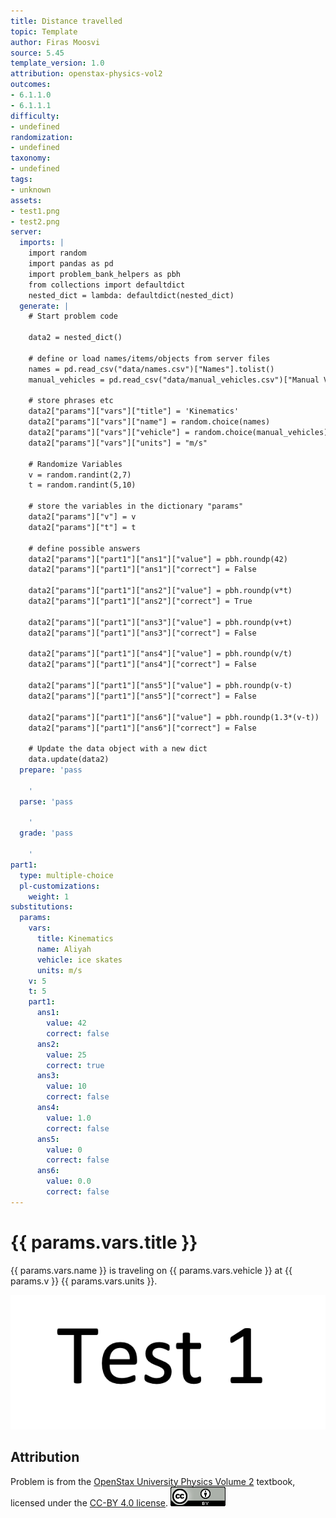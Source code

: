```yaml
---
title: Distance travelled
topic: Template
author: Firas Moosvi
source: 5.45
template_version: 1.0
attribution: openstax-physics-vol2
outcomes:
- 6.1.1.0
- 6.1.1.1
difficulty:
- undefined
randomization:
- undefined
taxonomy:
- undefined
tags:
- unknown
assets:
- test1.png
- test2.png
server:
  imports: |
    import random
    import pandas as pd
    import problem_bank_helpers as pbh
    from collections import defaultdict
    nested_dict = lambda: defaultdict(nested_dict)
  generate: |
    # Start problem code

    data2 = nested_dict()

    # define or load names/items/objects from server files
    names = pd.read_csv("data/names.csv")["Names"].tolist()
    manual_vehicles = pd.read_csv("data/manual_vehicles.csv")["Manual Vehicles"].tolist()

    # store phrases etc
    data2["params"]["vars"]["title"] = 'Kinematics'
    data2["params"]["vars"]["name"] = random.choice(names)
    data2["params"]["vars"]["vehicle"] = random.choice(manual_vehicles)
    data2["params"]["vars"]["units"] = "m/s"

    # Randomize Variables
    v = random.randint(2,7)
    t = random.randint(5,10)

    # store the variables in the dictionary "params"
    data2["params"]["v"] = v
    data2["params"]["t"] = t

    # define possible answers
    data2["params"]["part1"]["ans1"]["value"] = pbh.roundp(42)
    data2["params"]["part1"]["ans1"]["correct"] = False

    data2["params"]["part1"]["ans2"]["value"] = pbh.roundp(v*t)
    data2["params"]["part1"]["ans2"]["correct"] = True

    data2["params"]["part1"]["ans3"]["value"] = pbh.roundp(v+t)
    data2["params"]["part1"]["ans3"]["correct"] = False

    data2["params"]["part1"]["ans4"]["value"] = pbh.roundp(v/t)
    data2["params"]["part1"]["ans4"]["correct"] = False

    data2["params"]["part1"]["ans5"]["value"] = pbh.roundp(v-t)
    data2["params"]["part1"]["ans5"]["correct"] = False

    data2["params"]["part1"]["ans6"]["value"] = pbh.roundp(1.3*(v-t))
    data2["params"]["part1"]["ans6"]["correct"] = False

    # Update the data object with a new dict
    data.update(data2)
  prepare: 'pass

    '
  parse: 'pass

    '
  grade: 'pass

    '
part1:
  type: multiple-choice
  pl-customizations:
    weight: 1
substitutions:
  params:
    vars:
      title: Kinematics
      name: Aliyah
      vehicle: ice skates
      units: m/s
    v: 5
    t: 5
    part1:
      ans1:
        value: 42
        correct: false
      ans2:
        value: 25
        correct: true
      ans3:
        value: 10
        correct: false
      ans4:
        value: 1.0
        correct: false
      ans5:
        value: 0
        correct: false
      ans6:
        value: 0.0
        correct: false
---
```

# {{ params.vars.title }}
{{ params.vars.name }} is traveling on {{ params.vars.vehicle }} at {{ params.v }} {{ params.vars.units }}.

<img src="test1.png">

## Attribution

Problem is from the [OpenStax University Physics Volume 2](https://openstax.org/details/books/university-physics-volume-2) textbook, licensed under the [CC-BY 4.0 license](https://creativecommons.org/licenses/by/4.0/).
![Image representing the Creative Commons 4.0 BY license.](https://raw.githubusercontent.com/firasm/bits/master/by.png)